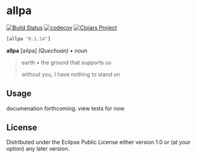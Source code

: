 # allpa
[![Build Status](https://travis-ci.org/mitchdzugan/allpa.svg?branch=master)](https://travis-ci.org/mitchdzugan/allpa)
[![codecov](https://codecov.io/gh/mitchdzugan/allpa/branch/master/graph/badge.svg)](https://codecov.io/gh/mitchdzugan/allpa)
[![Clojars Project](https://img.shields.io/clojars/v/allpa.svg)](https://clojars.org/allpa)

```clj
[allpa "0.1.14"]
```

**allpa** [aʎpa] *(Quechuan)* • noun
> earth • the ground that supports us
> 
> without you, I have nothing to stand on

## Usage

documenation forthcoming. view tests for now

## License

Distributed under the Eclipse Public License either version 1.0 or (at
your option) any later version.
